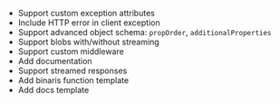 * Support custom exception attributes
* Include HTTP error in client exception
* Support advanced object schema: `propOrder`, `additionalProperties`
* Support blobs with/without streaming
* Support custom middleware
* Add documentation
* Support streamed responses
* Add binaris function template
* Add docs template
